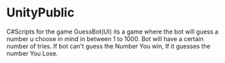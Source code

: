 # UnityPublic
C#Scripts for the game GuessBot(UI)
its a game where the bot will guess a number u choose in mind in between 1 to 1000.
Bot will have a certain number of tries.
If bot can't guess the Number You win, If it guesses the number You Lose.

